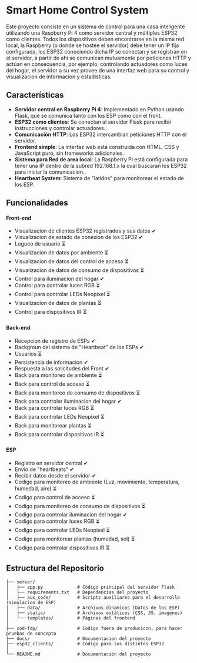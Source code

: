 # Smart Home Control System

Este proyecto consiste en un sistema de control para una casa inteligente utilizando una Raspberry Pi 4 como servidor central y múltiples ESP32 como clientes. 
Todos los dispositivos deben encontrarse en la misma red local, la Raspberry (o donde se hostee el servidor) debe tener un IP fija configurada, los ESP32 conociendo dicha IP se conectan y se registran en el servidor, a partir de ahi se comunican mutuamente por peticiones HTTP y actúan en consecuencia, por ejemplo, controlando actuadores como luces del hogar, el servidor a su vez provee de una interfaz web para su control y visualizacion de informacion y estadisticas.

## Características

- **Servidor central en Raspberry Pi 4**: Implementado en Python usando Flask, que se comunica tanto con los ESP como con el front.
- **ESP32 como clientes**: Se conectan al servidor Flask para recibir instrucciones y controlar actuadores.
- **Comunicación HTTP**: Los ESP32 intercambian peticiones HTTP con el servidor.
- **Frontend simple**: La interfaz web está construida con HTML, CSS y JavaScript puro, sin frameworks adicionales.
- **Sistema para Red de area local**: La Raspberry Pi está configurada para tener una IP dentro de la subred 192.168.1.x la cual buscaran los ESP32 para iniciar la comunicacion..
- **Heartbeat System**: Sistema de "latidos" para monitorear el estado de los ESP.

## Funcionalidades
#### Front-end

- Visualizacion de clientes ESP32 registrados y sus datos ✔
- Visualizacion de estado de conexion de los ESP32 ✔
- Logueo de usuario ⏳
- Visualizacion de datos por ambiente ⏳
- Visualizacion de datos del control de acceso ⏳
- Visualizacion de datos de consumo de dispositivos ⏳
- Control para iluminacion del hogar ✔
- Control para controlar luces RGB ⏳
- Control para controlar LEDs Neopixel ⏳
- Visualizacion de datos de plantas ⏳
- Control para dispositivos IR ⏳

#### Back-end
- Recepcion de registro de ESPs ✔
- Backgroun del sistema de "Heartbeat" de los ESPs ✔
- Usuarios ⏳
- Persistencia de informacion ✔
- Respuesta a las solicitudes del Front ✔
- Back para monitoreo de ambiente ⏳
- Back para control de acceso ⏳
- Back para monitoreo de consumo de dispositivos ⏳
- Back para controlar iluminacion del hogar ✔
- Back para controlar luces RGB ⏳
- Back para controlar LEDs Neopixel ⏳
- Back para monitorear plantas ⏳
- Back para controlar dispositivos IR ⏳

#### ESP
- Registro en servidor central ✔
- Envio de "heartbeats" ✔
- Recibir datos desde el servidor ✔
- Codigo para monitoreo de ambiente (Luz, movimiento, temperatura, humedad, aire) ⏳
- Codigo para control de acceso ⏳
- Codigo para monitoreo de consumo de dispositivos ⏳
- Codigo para controlar iluminacion del hogar ✔
- Codigo para controlar luces RGB ⏳
- Codigo para controlar LEDs Neopixel ⏳
- Codigo para monitorear plantas (humedad, sol) ⏳
- Codigo para controlar dispositivos IR ⏳

## Estructura del Repositorio

```plaintext
├── server/
│   ├── app.py             # Código principal del servidor Flask
│   ├── requirements.txt   # Dependencias del proyecto
│   ├── aux_code/          # Scripts auxiliares para el desarrollo (simulacion de ESP)
│   ├── data/              # Archivos dinamicos (Datos de los ESP)
│   ├── static/            # Archivos estáticos (CSS, JS, imagenes)
│   └── templates/         # Páginas del frontend
│
├── cod-fdp/               # Codigo fuera de producicon, para hacer pruebas de concepto
├── docs/                  # Documentacion del proyecto
├── esp32_clients/         # Código para los distintos ESP32
│
└── README.md              # Documentación del proyecto
